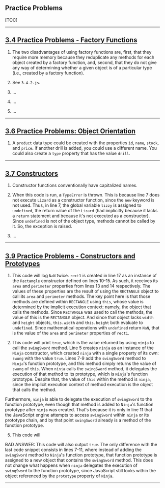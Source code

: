 ## Practice Problems

[TOC]

---

## [3.4 Practice Problems - Factory Functions](https://launchschool.com/lessons/e3c64e3f/assignments/bf77a962)

1. The two disadvantages of using factory functions are, first, that they require more memory because they reduplicate any methods for each object created by a factory function, and, second, that they do not give any way of determining whether a given object is of a particular type (i.e., created by a factory function).

2. See `3-4-2.js`.

3. ...

4. ...

5. ...

---

## [3.6 Practice Problems: Object Orientation](https://launchschool.com/lessons/e3c64e3f/assignments/c8712db5)

1. A `product` data type could be created with the properties `id`, `name`, `stock`, and `price`. If another drill is added, you could use a different name. You could also create a `type` property that has the value `drill`.

---

## [3.7 Constructors](https://launchschool.com/lessons/e3c64e3f/assignments/5ca112a7)

1. Constructor functions conventionally have capitalized names.

2. When this code is run, a `TypeError` is thrown. This is because line 7 does not execute `Lizard` as a constructor function, since the `new` keyword is not used. Thus, in line 7, the global variable `lizzy` is assigned to `undefined`, the return value of the `Lizard` (had implicitly because it lacks a `return` statement and because it's not executed as a constructor). Since `undefined` is not of the object type, methods cannot be called by it. So, the exception is raised.

3. ...

---

## [3.9 Practice Problems - Constructors and Prototypes](https://launchschool.com/lessons/e3c64e3f/assignments/ee0fee9d)

1. This code will log `NaN` twice. `rect1` is created in line 17 as an instance of the `Rectangle` constructor defined on lines 10-15. As such, it receives its `area` and `perimeter` properties from lines 13 and 14 respectively. The values of these properties are the result of using the `RECTANGLE` object to call its `area` and `perimeter` methods. The key point here is that those methods are defined within `RECTANGLE` using `this`, whose value is determined by the implicit execution context: namely, the object that calls the methods. Since `RECTANGLE` was used to call the methods, the value of this is the `RECTANGLE` object. And since that object lacks `width` and `height` objects, `this.width` and `this.height` both evaluate to `undefined`. Since mathematical operations with `undefined` return `NaN`, that is the value of the `area` and `perimeter` properties of `rect1`.

4. This code will print `true`, which is the value returned by using `ninja` to call the `swingSword` method. Line 5 creates `ninja` as an instance of the `Ninja` constructor, which created `ninja` with a single property of its own: `swung` with the value `true`. Lines 7-9 add the `swingSword` method to `Ninja`'s function prototype, and this method simply returns the value of `swung` of `this`. When `ninja` calls the `swingSword` method, it delegates the execution of that method to its prototype, which is `Ninja`'s function prototype. Despite that, the value of `this` within the method is `ninja`, since the implicit execution context of method execution is the object that calls the method.

Furthermore, `ninja` is able to delegate the execution of `swingSword` to the function prototype, even though that method is added to `Ninja`'s function prototype after `ninja` was created. That's because it is only in line 11 that the JavaScript engine attempts to access `swingSword` within `ninja` or its prototype chain, and by that point `swingSword` already is a method of the function prototype.

5. This code will 

BAD ANSWER: This code will also output `true`. The only difference with the last code snippet consists in lines 7-11, where instead of adding the `swingSword` method to `Ninja`'s function prototype, that function prototype is assigned to a new object that contains the `swingSword` method. This does not change what happens when `ninja` delegates the execution of `swingSword` to the function prototype, since JavaScript still looks within the object referenced by the `prototype` property of `Ninja`.

---
